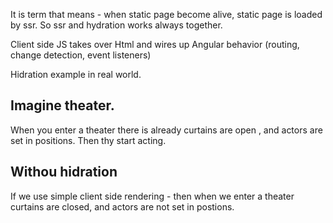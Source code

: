 It is term that means - when static page become alive, static page is loaded by ssr. So ssr and hydration works always together.


Client side JS takes over Html and wires up Angular behavior (routing, change detection, event listeners)


Hidration example in real world. 

## Imagine theater.
When you enter a theater there is already curtains are open , and actors are set in positions. Then thy start acting.

## Withou hidration
If we use simple client side rendering - then when we enter a theater curtains are closed, and actors are not set in postions.

